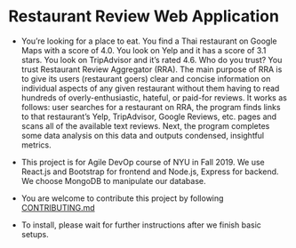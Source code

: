 # Restaurant Review Web Application

- You’re looking for a place to eat. You find a Thai restaurant on Google Maps with a score of 4.0. You look on Yelp and it has a score of 3.1 stars. You look on TripAdvisor and it’s rated 4.6. Who do you trust? You trust Restaurant Review Aggregator (RRA). The main purpose of RRA is to give its users (restaurant goers) clear and concise information on individual aspects of any given restaurant without them having to read hundreds of overly-enthusiastic, hateful, or paid-for reviews. It works as follows: user searches for a restaurant on RRA, the program finds links to that restaurant’s Yelp, TripAdvisor, Google Reviews, etc. pages and scans all of the available text reviews. Next, the program completes some data analysis on this data and outputs condensed, insightful metrics.


- This project is for Agile DevOp course of NYU in Fall 2019. We use React.js and Bootstrap for frontend and Node.js, Express for backend. We choose MongoDB to manipulate our database.

- You are welcome to contribute this project by following [CONTRIBUTING.md](https://github.com/nyu-software-engineering/fall-2019-easy-nyu/blob/master/CONTRIBUTING.md)

- To install, please wait for further instructions after we finish basic setups.
